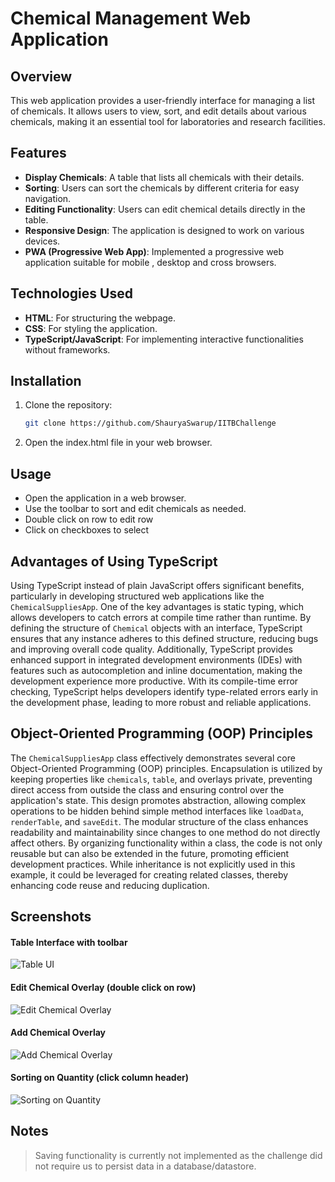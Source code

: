 # Chemical Management Web Application

## Overview

This web application provides a user-friendly interface for managing a list of chemicals. It allows users to view, sort, and edit details about various chemicals, making it an essential tool for laboratories and research facilities.

## Features

- **Display Chemicals**: A table that lists all chemicals with their details.
- **Sorting**: Users can sort the chemicals by different criteria for easy navigation.
- **Editing Functionality**: Users can edit chemical details directly in the table.
- **Responsive Design**: The application is designed to work on various devices.
- **PWA (Progressive Web App)**: Implemented a progressive web application suitable for mobile , desktop and cross browsers.

## Technologies Used

- **HTML**: For structuring the webpage.
- **CSS**: For styling the application.
- **TypeScript/JavaScript**: For implementing interactive functionalities without frameworks.

## Installation

1. Clone the repository:
   ```bash
   git clone https://github.com/ShauryaSwarup/IITBChallenge
   ```
2. Open the index.html file in your web browser.

## Usage

- Open the application in a web browser.
- Use the toolbar to sort and edit chemicals as needed.
- Double click on row to edit row
- Click on checkboxes to select

## Advantages of Using TypeScript

Using TypeScript instead of plain JavaScript offers significant benefits, particularly in developing structured web applications like the `ChemicalSuppliesApp`. One of the key advantages is static typing, which allows developers to catch errors at compile time rather than runtime. By defining the structure of `Chemical` objects with an interface, TypeScript ensures that any instance adheres to this defined structure, reducing bugs and improving overall code quality. Additionally, TypeScript provides enhanced support in integrated development environments (IDEs) with features such as autocompletion and inline documentation, making the development experience more productive. With its compile-time error checking, TypeScript helps developers identify type-related errors early in the development phase, leading to more robust and reliable applications.

## Object-Oriented Programming (OOP) Principles

The `ChemicalSuppliesApp` class effectively demonstrates several core Object-Oriented Programming (OOP) principles. Encapsulation is utilized by keeping properties like `chemicals`, `table`, and overlays private, preventing direct access from outside the class and ensuring control over the application's state. This design promotes abstraction, allowing complex operations to be hidden behind simple method interfaces like `loadData`, `renderTable`, and `saveEdit`. The modular structure of the class enhances readability and maintainability since changes to one method do not directly affect others. By organizing functionality within a class, the code is not only reusable but can also be extended in the future, promoting efficient development practices. While inheritance is not explicitly used in this example, it could be leveraged for creating related classes, thereby enhancing code reuse and reducing duplication.

## Screenshots
#### Table Interface with toolbar
![Table UI](https://github.com/user-attachments/assets/43862a10-ac25-4737-b260-f9e8c47cbc1e)
#### Edit Chemical Overlay (double click on row)
![Edit Chemical Overlay](https://github.com/user-attachments/assets/43fd1f18-789c-4ec4-8518-64bb7c3464d0)
#### Add Chemical Overlay
![Add Chemical Overlay](https://github.com/user-attachments/assets/776af89e-7abc-40cf-a6ad-57e35393af1f)
#### Sorting on Quantity (click column header)
![Sorting on Quantity](https://github.com/user-attachments/assets/e0799eb7-9a4f-4027-89b9-be537045cddd)

## Notes

> Saving functionality is currently not implemented as the challenge did not require us to persist data in a database/datastore.
